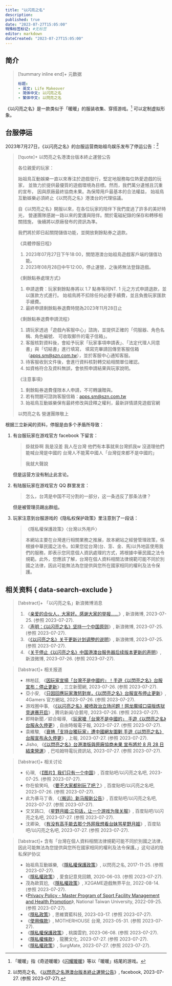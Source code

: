 ```yaml
---
title: "以闪亮之名"
description:
published: true
date: "2023-07-27T15:05:00"
特殊标签标记: #无标签
editor: markdown
dateCreated: "2023-07-27T15:05:00"
---
```


## 简介

> [!summary inline end]+ 元数据
>
> ```yaml
> 标题:
> - 英文: Life Makeover
> - 简体中文: 以闪亮之名
> - 繁体中文: 以閃亮之名
> ```

《以闪亮之名》是一款类似于「暖暖」的服装收集、穿搭游戏。[^hh] 可以定制虚拟形象。

[^hh]: 「暖暖」指《奇迹暖暖》《[闪耀暖暖](/game/闪耀暖暖.md)》等以「暖暖」结尾的游戏。

## 台服停运

2023年7月27日，《以闪亮之名》的台服运营商始祖鸟娱乐发布了停运公告：[^GZYYl]

[^GZYYl]: 以閃亮之名, 《[以閃亮之名港澳台版本終止運營公告](https://web.archive.org/web/20230810160822/https://www.facebook.com/LifeMakeoverTW/posts/pfbid02wzTJVPhyvHvdw7Lg4SXsJWVZT3KVqUgBbrkH3pahXf1H91JxLvqHvW8G1mEMGZYYl)》, facebook, 2023-07-27. (参照 2023-07-27).

> [!quote]+ 以閃亮之名港澳台版本終止運營公告
>
> 各位親愛的玩家：
>
> 始祖鳥互動娛樂一直以來專注於遊戲發行，堅定地服務每位熱愛遊戲的玩家，
> 並致力於提供最優質的遊戲環境為目標。然而，我們萬分遺憾且沉重的宣布，
> 因與原廠最終協商未果。為保障用戶最基本的合法權益，
> 始祖鳥互動娛樂必須終止《以閃亮之名》港澳台的代理協議。
>
> 自《以閃亮之名》開服以來，在各位玩家的陪伴下我們度過了許多的美好時光，
> 營運團隊感謝一路以來的愛護與陪伴。關於電磁紀錄的保存和轉移相關措施，
> 後續將以原廠發布的資訊為準。
>
> 我們將於即日起關閉儲值功能，並開放剩餘點券之退款。
>
> 《具體停服日程》
>
> 1.  2023年07月27日下午18:00，關閉港澳台始祖鳥遊戲客戶端的儲值功能。
> 2.  2023年08月28日中午12:00，停止運營，之後將無法登錄遊戲。
>
> 《剩餘點券處理方式》
>
> 1.  申請退費：玩家剩餘點券將以 1.7 點券等同NT. 1 元之方式申請退款，並以匯款方式進行。
>     始祖鳥將不扣除任何必要手續費，並且負擔玩家匯款手續費。
> 2.  最終申請剩餘點券退費時間為2023年11月28日止
>
> 《剩餘點券退費申請流程》
>
> 1.  請玩家透過「遊戲內客服中心」諮詢，並提供正確的「伺服器、角色名稱、角色編號、
>     可收取郵件的電子信箱」。
> 2.  客服核對資料後，會給予玩家「玩家事項申請表」、「法定代理人同意書」與「切結書」進行填寫，
>     填寫完畢請回傳至客服信箱（apps.sm@szn.com.tw），並於客服中心通知客服。
> 3.  待客服收到文件後，會進行資料核對轉交給相關單位確認。
> 4.  如資格符合及資料無誤，會依照申請結果與玩家說明。
>
> 《注意事項》
>
> 1.  剩餘點券退費僅限本人申請，不可轉讓贈與。
> 2.  若有問題可諮詢客服信箱：apps.sm@szn.com.tw
> 3.  始祖鳥互動娛樂保有最終修改與詮釋之權利，最新詳情請見遊戲官網
>
> 以閃亮之名 營運團隊敬上

根据三立新闻的资料，停服是由多个矛盾所导致：

1.  有台服玩家在游戏官方 facebook 下留言：

    > 掛就掛啊 我是沒差 我人在台灣 他們有本事就來台灣抓我w 沒道理他們能喊台灣是中國的 台灣人不能罵中國人「台灣從來都不是中國的」
    >
    > 我就大聲說

    但是运营方没有制止此言论。

2.  有陆服玩家在游戏官方 QQ 群里发言：

    > 怎么，台湾是中国不可分割的一部分，这一条违反了那条法律？

    但是被管理员踢出群组。

3.  玩家注意到台服游戏的《隐私权保护政策》里注意到了一段话：

    > 《隱私權保護政策》〈台灣以外用戶〉
    >
    > 本網站主要在台灣進行相關業務之推展，故本網站之經營管理政策，係根據中華民國之法令。如果您從台灣(台、澎、金、馬)以外地區使用我們的服務，即表示您同意個人資訊處理的方式，將根據中華民國之法令規範。此外，您應該了解，台灣在個人資料相關法律規範可能不同於別國之法律，因此可能無法為您提供與您所在國家相同的權利及法令保護。

## 相关资料 { data-search-exclude }

> [!abstract]+ 「以闪亮之名」新浪微博消息
>
> 1.  《[亲爱的合伙人，大家好。感谢大家的举报……](https://archive.is/pIeFC "https://weibo.com/7521830234/NbtGKdAdK")》, 新浪微博, 2023-07-25. (参照 2023-07-27).
> 2.  《[声明：《以闪亮之名》坚持一个中国原则](https://archive.is/eYTuk "https://weibo.com/7521830234/Nbv8ZFQ8e")》, 新浪微博, 2023-07-25. (参照 2023-07-27).
> 3.  《[《以闪亮之名》关于更新计划调整的说明](https://archive.is/g4dvI "https://weibo.com/7521830234/NbwvXDnmf")》, 新浪微博, 2023-07-25. (参照 2023-07-27).
> 4.  《[关于停止《以闪亮之名》中国港澳台服务器后续版本更新的声明](https://archive.is/TZbsP "https://weibo.com/7521830234/NbzQ2svd7")》, 新浪微博, 2023-07-26. (参照 2023-07-27).

> [!abstract]+ 相关报道
>
> +   林柏廷, 《[因玩家宣揚「台灣不是中國的」！手遊《以閃亮之名》台服宣布：停止更新](https://web.archive.org/web/20230726115506/https://www.setn.com/News.aspx?NewsID=1329413)》, 三立新聞網, 2023-07-26. (参照 2023-07-27).
> +   亞小安, 《[只因回應玩家激怒對岸，《以閃亮之名》台服宣布停止更新](https://www.4gamers.com.tw/news/detail/58962/lifemakeover-taiwan-server-stopped-updating)》, 4Gamers 官方網站, 2023-07-26. (参照 2023-07-27).
> +   游戏圈中事, 《[《以闪亮之名》被喷政治立场问题！网龙魔域口袋版炼狱竞速赛开启](https://web.archive.org/web/20230727130556/https://new.qq.com/rain/a/20230726A036II00)》, 腾讯新闻/企鹅号, 2023-07-26. (参照 2023-07-27).
> +   即時新聞／綜合報導, 《[玩家嗆「台灣不是中國的」 手遊《以閃亮之名》台服永久停更](https://news.ltn.com.tw/news/politics/breakingnews/4376867)》, 自由時報電子報, 2023-07-27. (参照 2023-07-27).
> +   袁維駿, 《[衰捲「支持台獨玩家」遭中國網友圍剿 手遊《以閃亮之名》台服宣布永久停更](https://web.archive.org/web/20230727130856/https://www.upmedia.mg/news_info.php?Type=24&SerialNo=178318)》, 上報, 2023-07-27. (参照 2023-07-27).
> +   Jisho, 《[《以閃亮之名》台港澳版與原廠協商未果 宣布將於 8 月 28 日結束營運](https://gnn.gamer.com.tw/detail.php?sn=253583)》, 巴哈姆特電玩資訊站, 2023-07-27. (参照 2023-07-27).

> [!abstract]+ 相关讨论
>
> +   伈瑣, 《[【图片】我们只有一个中国](https://web.archive.org/web/20230727140220/https://tieba.baidu.com/p/8521575795)》, 百度贴吧/以闪亮之名吧, 2023-07-25. (参照 2023-07-27).
> +   你在偷笑吗, 《[要不大家都别玩了吧？](https://web.archive.org/web/20230727133346/https://tieba.baidu.com/p/8522474369)》, 百度贴吧/以闪亮之名吧, 2023-07-26. (参照 2023-07-27).
> +   此为暴马丁香, 《[（搬运）新马服新公告](https://web.archive.org/web/20230727130601/https://tieba.baidu.com/p/8524168984)》, 百度贴吧/以闪亮之名吧, 2023-07-27. (参照 2023-07-27).
> +   交叉路口, 《[星野月姬:三句话，让一个游戏为我关服](https://web.archive.org/web/20230727133352/https://tieba.baidu.com/p/8524578389)》, 百度贴吧/以闪亮之名吧, 2023-07-27. (参照 2023-07-27).
> +   沈卿染, 《[有没有高手能去那个外网我想看台妹骂星野月姬](https://web.archive.org/web/20230727133349/https://tieba.baidu.com/p/8524657313)》, 百度贴吧/以闪亮之名吧, 2023-07-27. (参照 2023-07-27).

> [!abstract]+ 含有「台灣在個人資料相關法律規範可能不同於別國之法律，因此可能無法為您提供與您所在國家相同的權利及法令保護。」这句话的隐私保护协议
>
> +   始祖鳥互動娛樂, 《[隱私權保護政策](https://web.archive.org/web/20171125021953/http://static.szn.com.tw/s/privacy.html)》, 以閃亮之名, 2017-11-25. (参照 2023-07-27).
> +   《[隱私權政策](https://web.archive.org/web/20200603172117/https://ifoodie.uservoice.com/knowledgebase/articles/435347-隱私權政策)》, 愛食記意見回饋, 2020-06-03. (参照 2023-07-27).
> +   茂為歐買尬, 《[隱私權政策](https://web.archive.org/web/20220814034427/http://x2game.com.tw/Service/ContractPrivacy.aspx)》, X2GAME遊戲無界平台, 2022-08-14. (参照 2023-07-27).
> +   《[Privacy Policy - Master Program of Sport Facility Management and Health Promotion](https://web.archive.org/web/20220925122610/http://master.pe.ntu.edu.tw/en/privacy-policy/)》, National Taiwan University, 2022-09-25. (参照 2023-07-27).
> +   《[隱私政策](https://web.archive.org/web/20230317211900/https://www.thinkinggroup.com.tw/pages/privacy-policy)》, 思維寶藍科技, 2023-03-17. (参照 2023-07-27).
> +   《[使用條款](https://web.archive.org/web/20230531224927/https://www.mother-house.tw/privacy/)》, MOTHERHOUSE 台灣, 2023-05-31. (参照 2023-07-27).
> +   《[隱私權保護政策](https://web.archive.org/web/20230608085711/https://t-leopardsshop.com/privacy-policy/)》, 桃園雲豹, 2023-06-08. (参照 2023-07-27).
> +   《[隱私權條款](https://web.archive.org/web/20230727063335/https://dgs.ltedu.com.tw/web/policy/privacy.html)》, 龍騰文化, 2023-07-27. (参照 2023-07-27).
> +   《[隱私權政策](https://web.archive.org/web/20230727063231/https://www.surgmate.com/privacy-policy/?doing_wp_cron=1690439551.2239410877227783203125)》, SurgMate, 2023-07-27. (参照 2023-07-27).
